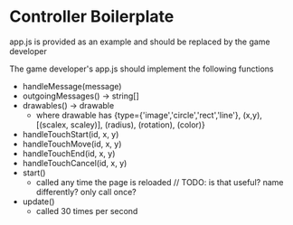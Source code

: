 # Controller Boilerplate

app.js is provided as an example and should be replaced by the game developer

The game developer's app.js should implement the following functions

- handleMessage(message)
- outgoingMessages() -> string[]
- drawables() -> drawable
  - where drawable has {type={'image','circle','rect','line'}, (x,y), [(scalex, scaley)], (radius), (rotation), (color)}
- handleTouchStart(id, x, y)
- handleTouchMove(id, x, y)
- handleTouchEnd(id, x, y)
- handleTouchCancel(id, x, y)
- start()
  - called any time the page is reloaded // TODO: is that useful? name differently? only call once?
- update()
  - called 30 times per second
